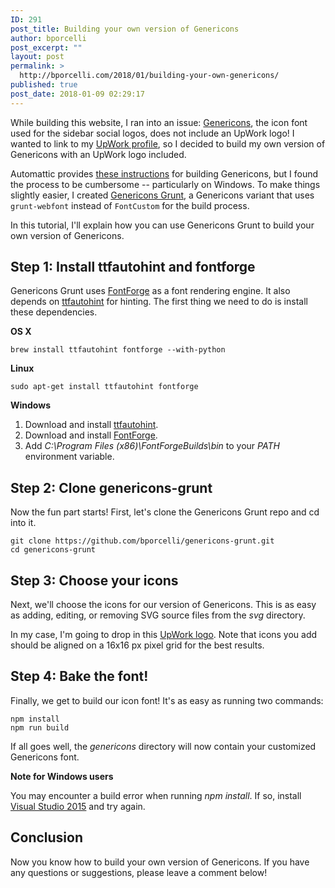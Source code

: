 ```yaml
---
ID: 291
post_title: Building your own version of Genericons
author: bporcelli
post_excerpt: ""
layout: post
permalink: >
  http://bporcelli.com/2018/01/building-your-own-genericons/
published: true
post_date: 2018-01-09 02:29:17
---
```

While building this website, I ran into an issue: [Genericons][1], the icon font used for the sidebar social logos, does not include an UpWork logo! I wanted to link to my [UpWork profile][2], so I decided to build my own version of Genericons with an UpWork logo included.

Automattic provides [these instructions][3] for building Genericons, but I found the process to be cumbersome -- particularly on Windows. To make things slightly easier, I created [Genericons Grunt][4], a Genericons variant that uses `grunt-webfont` instead of `FontCustom` for the build process.

In this tutorial, I'll explain how you can use Genericons Grunt to build your own version of Genericons.

## Step 1: Install ttfautohint and fontforge

Genericons Grunt uses [FontForge][5] as a font rendering engine. It also depends on [ttfautohint][6] for hinting. The first thing we need to do is install these dependencies.

**OS X**

`brew install ttfautohint fontforge --with-python`

**Linux**

`sudo apt-get install ttfautohint fontforge`

**Windows**

1.  Download and install [ttfautohint][7].
2.  Download and install [FontForge][8].
3.  Add *C:\Program Files (x86)\FontForgeBuilds\bin* to your *PATH* environment variable.

## Step 2: Clone genericons-grunt

Now the fun part starts! First, let's clone the Genericons Grunt repo and cd into it.

    git clone https://github.com/bporcelli/genericons-grunt.git
    cd genericons-grunt    
    

## Step 3: Choose your icons

Next, we'll choose the icons for our version of Genericons. This is as easy as adding, editing, or removing SVG source files from the *svg* directory.

In my case, I'm going to drop in this [UpWork logo][9]. Note that icons you add should be aligned on a 16x16 px pixel grid for the best results.

## Step 4: Bake the font!

Finally, we get to build our icon font! It's as easy as running two commands:

    npm install
    npm run build
    

If all goes well, the *genericons* directory will now contain your customized Genericons font.

**Note for Windows users**

You may encounter a build error when running *npm install*. If so, install [Visual Studio 2015][10] and try again.

## Conclusion

Now you know how to build your own version of Genericons. If you have any questions or suggestions, please leave a comment below!      

 [1]: http://genericons.com
 [2]: https://www.upwork.com/fl/bporcelli
 [3]: https://github.com/Automattic/Genericons#building-your-own-genericons
 [4]: https://github.com/bporcelli/genericons-grunt
 [5]: http://fontforge.github.io/en-US/
 [6]: https://www.freetype.org/ttfautohint/index.html
 [7]: https://www.freetype.org/ttfautohint/index.html#download
 [8]: http://fontforge.github.io/en-US/downloads/windows/
 [9]: https://drive.google.com/open?id=1H1gqcfCj2hTBMCmDyVt_uEidm9AGHm0
 [10]: https://www.visualstudio.com/vs/older-downloads/
